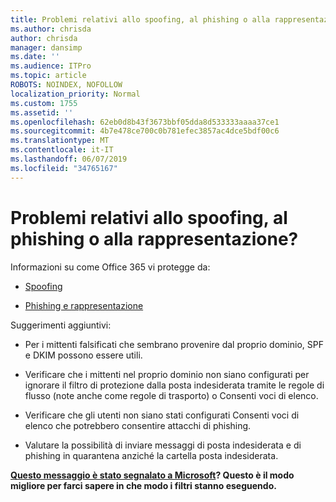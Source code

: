 ```yaml
---
title: Problemi relativi allo spoofing, al phishing o alla rappresentazione?
ms.author: chrisda
author: chrisda
manager: dansimp
ms.date: ''
ms.audience: ITPro
ms.topic: article
ROBOTS: NOINDEX, NOFOLLOW
localization_priority: Normal
ms.custom: 1755
ms.assetid: ''
ms.openlocfilehash: 62eb0d8b43f3673bbf05dda8d533333aaaa37ce1
ms.sourcegitcommit: 4b7e478ce700c0b781efec3857ac4dce5bdf00c6
ms.translationtype: MT
ms.contentlocale: it-IT
ms.lasthandoff: 06/07/2019
ms.locfileid: "34765167"
---
```

# <a name="issues-with-spoofing-phishing-or-impersonation"></a>Problemi relativi allo spoofing, al phishing o alla rappresentazione?

Informazioni su come Office 365 vi protegge da:

- [Spoofing](https://docs.microsoft.com/office365/securitycompliance/anti-spoofing-protection)

- [Phishing e rappresentazione](https://docs.microsoft.com/office365/securitycompliance/atp-anti-phishing)

Suggerimenti aggiuntivi:

- Per i mittenti falsificati che sembrano provenire dal proprio dominio, SPF e DKIM possono essere utili.

- Verificare che i mittenti nel proprio dominio non siano configurati per ignorare il filtro di protezione dalla posta indesiderata tramite le regole di flusso (note anche come regole di trasporto) o Consenti voci di elenco.

- Verificare che gli utenti non siano stati configurati Consenti voci di elenco che potrebbero consentire attacchi di phishing.

- Valutare la possibilità di inviare messaggi di posta indesiderata e di phishing in quarantena anziché la cartella posta indesiderata.

**[Questo messaggio è stato segnalato a Microsoft](https://support.office.com/article/b5caa9f1-cdf3-4443-af8c-ff724ea719d2)? Questo è il modo migliore per farci sapere in che modo i filtri stanno eseguendo.**
